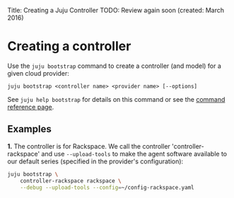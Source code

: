 Title: Creating a Juju Controller
TODO: Review again soon (created: March 2016)


# Creating a controller

Use the `juju bootstrap` command to create a controller (and model) for a given
cloud provider:

`juju bootstrap <controller name> <provider name> [--options]`

See `juju help bootstrap` for details on this command or see the
[command reference page](./commands.html#juju-bootstrap).


## Examples

**1.** The controller is for Rackspace. We call the controller 'controller-rackspace'
and use `--upload-tools` to make the agent software available to our default
series (specified in the provider's configuration):

```bash
juju bootstrap \
	controller-rackspace rackspace \
	--debug --upload-tools --config=~/config-rackspace.yaml
```

